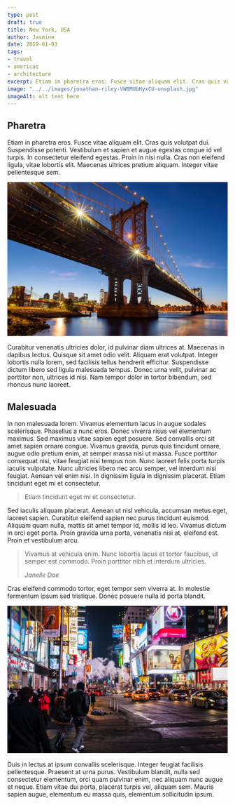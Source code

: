 ```yaml
---
type: post
draft: true
title: New York, USA
author: Jasmine
date: 2019-01-03
tags:
- travel
- americas
- architecture
excerpt: Etiam in pharetra eros. Fusce vitae aliquam elit. Cras quis volutpat dui. Suspendisse potenti. Vestibulum et sapien et augue egestas congue id vel turpis. In consectetur eleifend egestas. Proin in nisi nulla. Cras non eleifend ligula, vitae lobortis elit. Maecenas ultrices pretium aliquam. Integer vitae pellentesque sem.
image: "../../images/jonathan-riley-VW8MUbHyxCU-unsplash.jpg"
imageAlt: alt text here
---
```


## Pharetra

Etiam in pharetra eros. Fusce vitae aliquam elit. Cras quis volutpat dui. Suspendisse potenti. Vestibulum et sapien et augue egestas congue id vel turpis. In consectetur eleifend egestas. Proin in nisi nulla. Cras non eleifend ligula, vitae lobortis elit. Maecenas ultrices pretium aliquam. Integer vitae pellentesque sem.

![alt text here](../../images/pedro-lastra-c1OVi149Y2Y-unsplash.jpg)

Curabitur venenatis ultricies dolor, id pulvinar diam ultrices at. Maecenas in dapibus lectus. Quisque sit amet odio velit. Aliquam erat volutpat. Integer lobortis nulla lorem, sed facilisis tellus hendrerit efficitur. Suspendisse dictum libero sed ligula malesuada tempus. Donec urna velit, pulvinar ac porttitor non, ultrices id nisi. Nam tempor dolor in tortor bibendum, sed rhoncus nunc laoreet.

## Malesuada

In non malesuada lorem. Vivamus elementum lacus in augue sodales scelerisque. Phasellus a nunc eros. Donec viverra risus vel elementum maximus. Sed maximus vitae sapien eget posuere. Sed convallis orci sit amet sapien ornare congue. Vivamus gravida, purus quis tincidunt ornare, augue odio pretium enim, at semper massa nisi ut massa. Fusce porttitor consequat nisi, vitae feugiat nisi tempus non. Nunc laoreet felis porta turpis iaculis vulputate. Nunc ultricies libero nec arcu semper, vel interdum nisi feugiat. Aenean vel enim nisi. In dignissim ligula in dignissim placerat. Etiam tincidunt eget mi et consectetur.

> Etiam tincidunt eget mi et consectetur.

Sed iaculis aliquam placerat. Aenean ut nisl vehicula, accumsan metus eget, laoreet sapien. Curabitur eleifend sapien nec purus tincidunt euismod. Aliquam quam nulla, mattis sit amet tempor id, mollis id leo. Vivamus dictum in orci eget porta. Proin gravida urna porta, venenatis nisi at, eleifend est. Proin et vestibulum arcu.

> Vivamus at vehicula enim. Nunc lobortis lacus et tortor faucibus, ut semper est commodo. Proin porttitor nibh et interdum ultricies.
>
> <cite>Janelle Doe</cite>

Cras eleifend commodo tortor, eget tempor sem viverra at. In molestie fermentum ipsum sed tristique. Donec posuere nulla id porta blandit.

![alt text here](../../images/nicolai-berntsen-F3uyey6ours-unsplash.jpg)

Duis in lectus at ipsum convallis scelerisque. Integer feugiat facilisis pellentesque. Praesent at urna purus. Vestibulum blandit, nulla sed consectetur elementum, orci quam pulvinar enim, nec aliquam nunc augue et neque. Etiam vitae dui porta, placerat turpis vel, aliquam sem. Mauris sapien augue, elementum eu massa quis, elementum sollicitudin ipsum.